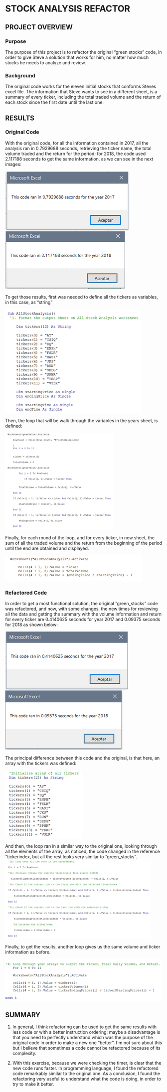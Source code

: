 # STOCK ANALYSIS REFACTOR
## PROJECT OVERVIEW
### Purpose

The purpose of this project is to refactor the original “green stocks” code, in order to give Steve a solution that works for him, no matter how much stocks he needs to analyze and review.

### Background
The original code works for the eleven initial stocks that conforms Steves excel file. The information that Steve wants to see in a different sheet, is a summary of every ticker, including the total traded volume and the return of each stock since the first date until the last one.

## RESULTS

### Original Code

With the original code, for all the information contained in 2017, all the analysis ran in 0.7929688 seconds, retrieving the ticker name, the total volume traded and the return for the period; for 2018, the code used 2.117188 seconds to get the same information, as we can see in the next images:

![Title](Resources/Time_2017_before_refactoring.png)
![Title](Resources/Time_2018_before_refactoring.png)

To get those results, first was needed to define all the tickers as variables, in this case, as “string”

![Title](Resources/Ticker_defintion.png)

Then, the loop that will be walk through the variables in the years sheet, is defined:

![Title](Resources/Loop_original.png)

Finally, for each round of the loop, and for every ticker, in new sheet, the sum of all the traded volume and the return from the beginning of the period until the end are obtained and displayed.

![Title](Resources/Results_original.png)

### Refactored Code
In order to get a most functional solution, the original “green_stocks” code was refactored, and now, with some changes, the new times for reviewing all the data and getting the summary with the volume information and return for every ticker are 0.4140625 seconds for year 2017 and 0.09375 seconds for 2018 as shown below:

![Title](Resources/Time_2017_after_refactoring.png)
![Title](Resources/Time_2018_after_refactoring.png)

The principal difference between this code and the original, is that here, an array with the tickers was defined:

![Title](Resources/Array_definition.png)

And then, the loop ran in a similar way to the original one, looking through all the elements of the array, as noticed, the code changed in the reference “tickerindex, but all the rest looks very similar to “green_stocks”.
![Title](Resources/Loop_refactor.png)

Finally, to get the results, another loop gives us the same volume and ticker information as before.

![Title](Resources/Results_refactor.png)

## SUMMARY
1.	In general, I think refactoring can be used to get the same results with less code or with a better instruction ordering; maybe a disadvantage is that you need to perfectly understand which was the purpose of the original code in order to make a new one “better”. I`m not sure about this but I believe that sometimes a code cannot be refactored because of its complexity.

2.	With this exercise, because we were checking the timer, is clear that the new code runs faster. In programming language, I found the refactored code remarkably similar to the original one. As a conclusion,  I found the refactoring very useful to understand what the code is doing, in order to try to make it better.
